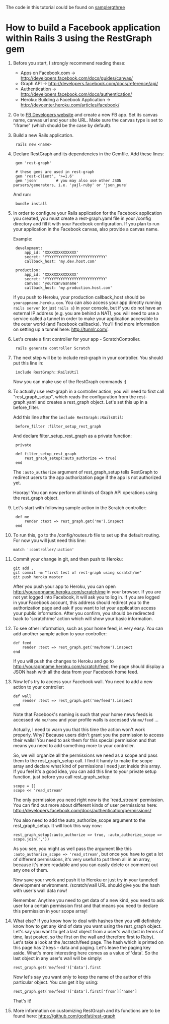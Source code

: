The code in this tutorial could be found on [samplergthree][]

[samplergthree]: https://github.com/cardinalblue/samplergthree

# How to build a Facebook application within Rails 3 using the RestGraph gem

1. Before you start, I strongly recommend reading these:

    * Apps on Facebook.com -> <http://developers.facebook.com/docs/guides/canvas/>
    * Graph API -> <http://developers.facebook.com/docs/reference/api/>
    * Authentication -> <http://developers.facebook.com/docs/authentication/>
    * Heroku: Building a Facebook Application -> <http://devcenter.heroku.com/articles/facebook/>


2. Go to [FB Developers website](http://facebook.com/developers) and create a new FB app. Set its canvas name, canvas url and your site URL. Make sure the canvas type is set to "iframe" (which should be the case by default).


3. Build a new Rails application.

        rails new <name>


4. Declare RestGraph and its dependencies in the Gemfile. Add these lines:

        gem 'rest-graph'

        # these gems are used in rest-graph
        gem 'rest-client', '>=1.6'
        gem 'json'        # you may also use other JSON parsers/generators, i.e. 'yajl-ruby' or 'json_pure'

   And run:

        bundle install


5. In order to configure your Rails application for the Facebook application you created, you must create a rest-graph.yaml file in your /config directory and fill it with your Facebook configuration. If you plan to run your application in the Facebook canvas, also provide a canvas name.

	Example:

        development:
            app_id: 'XXXXXXXXXXXXXX'
            secret: 'YYYYYYYYYYYYYYYYYYYYYYYYYYY'
            callback_host: 'my.dev.host.com'

        production:
            app_id: 'XXXXXXXXXXXXXX'
            secret: 'YYYYYYYYYYYYYYYYYYYYYYYYYYY'
            canvas: 'yourcanvasname'
            callback_host: 'my.production.host.com'


    If you push to Heroku, your production callback_host should be `yourappname.heroku.com`. You can also access your app directly running `rails server` (or just `rails s`) in your console, but if you do not have an external IP address (e.g. you are behind a NAT), you will need to use a service called a tunnel in order to make your application accessible to the outer world (and Facebook callbacks). You'll find more information on setting up a tunnel here: <http://tunnlr.com/>.

6. Let's create a first controller for your app - ScratchController.

        rails generate controller Scratch

7. The next step will be to include rest-graph in your controller. You should put this line in:

        include RestGraph::RailsUtil

     Now you can make use of the RestGraph commands :)

8. To actually use rest-graph in a controller action, you will need to first call "rest_graph_setup", which reads the configuration from the rest-graph.yaml and creates a rest_graph object.   Let's set this up in a before_filter.

    Add this line after the `include RestGraph::RailsUtil`:

        before_filter :filter_setup_rest_graph

    And declare filter_setup_rest_graph as a private function:

        private

        def filter_setup_rest_graph
            rest_graph_setup(:auto_authorize => true)
        end

    The `:auto_authorize` argument of rest_graph_setup tells RestGraph to redirect users to the app authorization page if the app is not authorized yet.

    Hooray! You can now perform all kinds of Graph API operations using the rest_graph object.

9. Let's start with following sample action in the Scratch controller:

        def me
            render :text => rest_graph.get('me').inspect
        end

10. To run this, go to the /config/routes.rb file to set up the default routing. For now you will just need this line:

        match ':controller/:action'

11. Commit your change in git, and then push to Heroku:

        git add .
        git commit -m "first test of rest-graph using scratch/me"
        git push heroku master

    After you push your app to Heroku, you can open <http://yourappname.heroku.com/scratch/me> in your browser. If you are not yet logged into Facebook, it will ask you to log in.  If you are logged in your Facebook account, this address should redirect you to the authorization page and ask if you want to let your application access your public information. After you confirm, you should be redirected back to 'scratch/me' action which will show your basic information.

12. To see other information, such as your home feed, is very easy. You can add another sample action to your controller:

        def feed
            render :text => rest_graph.get('me/home').inspect
        end

    If you will push the changes to Heroku and go to <http://yourappname.heroku.com/scratch/feed>, the page should display a JSON hash with all the data from your Facebook home feed.


13. Now let's try to access your Facebook wall. You need to add a new action to your controller:

        def wall
            render :text => rest_graph.get('me/feed').inspect
        end

    Note that Facebook's naming is such that your home news feeds is accessed via `me/home` and your profile walls is accessed via `me/feed` ...

    Actually, I need to warn you that this time the action won't work properly. Why? Because users didn't grant you the permission to access their walls! You need to ask them for this special permission and that means you need to add something more to your controller.

    So, we will organize all the permissions we need as a scope and pass them to the rest_graph_setup call. I find it handy to make the scope array and declare what kind of permissions I need just inside this array. If you feel it's a good idea, you can add this line to your private setup function, just before you call rest_graph_setup:

        scope = []
        scope << 'read_stream'

    The only permission you need right now is the 'read_stream' permission. You can find out more about different kinds of user permissions here: <http://developers.facebook.com/docs/authentication/permissions/>

    You also need to add the auto_authorize_scope argument to the rest_graph_setup. It will look this way now:

        rest_graph_setup(:auto_authorize => true, :auto_authorize_scope => scope.join(','))

    As you see, you might as well pass the argument like this `:auto_authorize_scope => 'read_stream'`, but once you have to get a lot of different permissions, it's very useful to put them all in an array, because it's more readable and you can easily delete or comment out any one of them.

    Now save your work and push it to Heroku or just try in your tunneled development environment. /scratch/wall URL should give you the hash with user's wall data now!

    Remember. Anytime you need to get data of a new kind, you need to ask user for a certain permission first and that means you need to declare this permission in your scope array!

14. What else? If you know how to deal with hashes then you will definitely know how to get any kind of data you want using the rest_graph object. Let's say you want to get a last object from a user's wall (last in terms of time, last posted, so the first on the wall and therefore first to Ruby). Let's take a look at the /scratch/feed page. The hash which is printed on this page has 2 keys - data and paging. Let's leave the paging key aside. What's more interesting here comes as a value of 'data'. So the last object in any user's wall will be simply:

        rest_graph.get('me/feed')['data'].first

    Now let's say you want only to keep the name of the author of this particular object. You can get it by using:

        rest_graph.get('me/feed')['data'].first['from']['name']

    That's it!

15. More information on customizing RestGraph and its functions are to be found here: <https://github.com/godfat/rest-graph>
